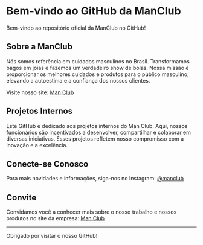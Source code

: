 # Bem-vindo ao GitHub da ManClub

Bem-vindo ao repositório oficial da ManClub no GitHub!

## Sobre a ManClub

Nós somos referência em cuidados masculinos no Brasil. Transformamos bagos em joias e fazemos um verdadeiro show de bolas. Nossa missão é proporcionar os melhores cuidados e produtos para o público masculino, elevando a autoestima e a confiança dos nossos clientes.

Visite nosso site: [Man Club](https://www.manclub.com.br/)

## Projetos Internos

Este GitHub é dedicado aos projetos internos do Man Club. Aqui, nossos funcionários são incentivados a desenvolver, compartilhar e colaborar em diversas iniciativas. Esses projetos refletem nosso compromisso com a inovação e a excelência.

## Conecte-se Conosco

Para mais novidades e informações, siga-nos no Instagram: [@manclub](https://instagram.com/manclub)

## Convite

Convidamos você a conhecer mais sobre o nosso trabalho e nossos produtos no site da empresa: [Man Club](https://www.manclub.com.br/)

---

Obrigado por visitar o nosso GitHub!
